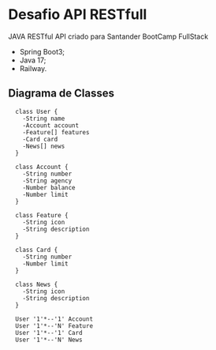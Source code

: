 # Desafio API RESTfull
JAVA RESTful API criado para Santander BootCamp FullStack

- Spring Boot3;
- Java 17;
- Railway.


## Diagrama de Classes

```mermaid
  class User {
    -String name
    -Account account
    -Feature[] features
    -Card card
    -News[] news
  }

  class Account {
    -String number
    -String agency
    -Number balance
    -Number limit
  }

  class Feature {
    -String icon
    -String description
  }

  class Card {
    -String number
    -Number limit
  }

  class News {
    -String icon
    -String description
  }

  User '1'*--'1' Account
  User '1'*--'N' Feature
  User '1'*--'1' Card
  User '1'*--'N' News
```

